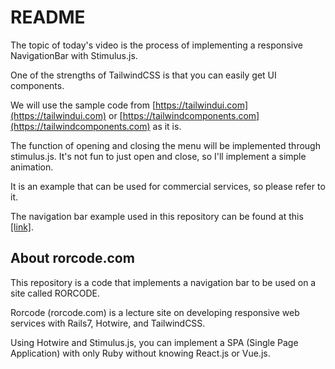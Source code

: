 # README

The topic of today's video is the process of implementing a responsive NavigationBar with Stimulus.js.

One of the strengths of TailwindCSS is that you can easily get UI components.

We will use the sample code from [https://tailwindui.com](https://tailwindui.com) or [https://tailwindcomponents.com](https://tailwindcomponents.com) as it is.

The function of opening and closing the menu will be implemented through stimulus.js. It's not fun to just open and close, so I'll implement a simple animation.

It is an example that can be used for commercial services, so please refer to it.

The navigation bar example used in this repository can be found at this [[link]](https://tailwindui.com/components/marketing/elements/headers).


## About rorcode.com
This repository is a code that implements a navigation bar to be used on a site called RORCODE.

Rorcode (rorcode.com) is a lecture site on developing responsive web services with Rails7, Hotwire, and TailwindCSS. 

Using Hotwire and Stimulus.js, you can implement a SPA (Single Page Application) with only Ruby without knowing React.js or Vue.js.
